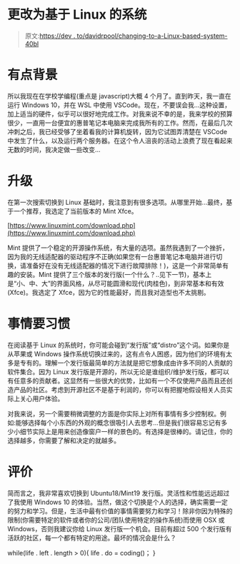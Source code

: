 # 更改为基于 Linux 的系统

> 原文:[https://dev . to/davidrpool/changing-to-a-Linux-based-system-40bl](https://dev.to/davidrpolk/changing-to-a-linux-based-system-40bl)

# [](#a-little-background)有点背景

所以我现在在学校学编程(重点是 javascript)大概 4 个月了。直到昨天，我一直在运行 Windows 10，并在 WSL 中使用 VSCode。现在，不要误会我...这种设置，加上适当的硬件，似乎可以很好地完成工作。对我来说不幸的是，我来学校的预算很少，一直用一台便宜的惠普笔记本电脑来完成我所有的工作。然而，在最后几次冲刺之后，我已经受够了坐着看我的计算机旋转，因为它试图弄清楚在 VSCode 中发生了什么，以及运行两个服务器。在这个令人沮丧的活动上浪费了现在看起来无数的时间，我决定做一些改变...

# [](#upgrades)升级

在第一次搜索切换到 Linux 基础时，我注意到有很多选项。从哪里开始...最终，基于一个推荐，我选定了当前版本的 Mint Xfce。

[https://www.linuxmint.com/download.php](https://www.linuxmint.com/download.php)

Mint 提供了一个稳定的开源操作系统，有大量的选项。虽然我遇到了一个挫折，因为我的无线适配器的驱动程序不正确(如果您有一台惠普笔记本电脑并进行切换，请准备好在没有无线适配器的情况下进行故障排除！)，这是一个非常简单有趣的安装。Mint 提供了三个版本的发行版(一个什么？..见下一节)，基本上是“小、中、大”的界面风格，从尽可能圆滑和现代(肉桂色)，到非常基本和有效(Xfce)。我选定了 Xfce，因为它的性能最好，而且我对造型也不太挑剔。

# [](#things-to-get-used-to)事情要习惯

在阅读基于 Linux 的系统时，你可能会碰到“发行版”或“distro”这个词。如果你是从苹果或 Windows 操作系统切换过来的，这有点令人困惑，因为他们的环境有太多是专有的。理解一个发行版最简单的方法就是把它想象成由许多不同的人贡献的软件集合。因为 Linux 发行版是开源的，所以无论是谁组织/维护发行版，都可以有任意多的贡献者。这显然有一些很大的优势，比如有一个不仅使用产品而且还创造产品的社区。考虑到开源社区不是基于利润的，你可以有把握地假设相关人员实际上关心用户体验。

对我来说，另一个需要稍微调整的方面是你实际上对所有事情有多少控制权。例如:能够选择每个小东西的外观的概念很吸引人去思考...但是我们很容易忘记有多少小细节实际上是用来创造像窗户一样的景色的。有选择是很棒的。请记住，你的选择越多，你需要了解和决定的就越多。

# [](#evaluation)评价

简而言之，我非常喜欢切换到 Ubuntu18/Mint19 发行版。灵活性和性能远远超过了我使用 Windows 10 的体验。当然，做这个切换是个人的选择，确实需要一定的努力和学习。但是，生活中最有价值的事情需要努力和学习！除非你因为特殊的限制(你需要特定的软件或者你的公司/团队使用特定的操作系统)而使用 OSX 或 Windows，否则我建议你给 Linux 发行版一个机会。目前有超过 500 个发行版有活跃的社区，每一个都有特定的用途。最坏的情况会是什么？

while(life . left . length > 0){
life . do = coding()；
}
